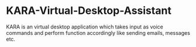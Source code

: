 # KARA-Virtual-Desktop-Assistant
KARA is an virtual desktop application which takes input as voice commands and perform function accordingly like sending emails, messages etc.

